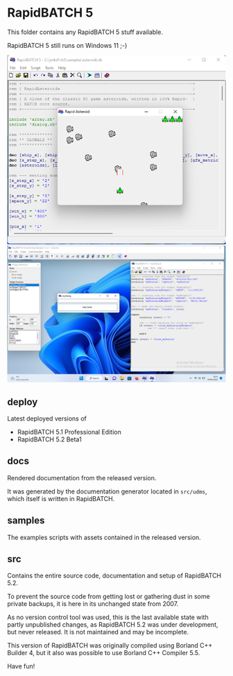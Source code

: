 # RapidBATCH 5

This folder contains any RapidBATCH 5 stuff available.

RapidBATCH 5 still runs on Windows 11 ;-)

![RB5 on Windows 11](rb5_on_win11_1.png)
![RB5 on Windows 11](rb5_on_win11_2.png)

## deploy

Latest deployed versions of

- RapidBATCH 5.1 Professional Edition
- RapidBATCH 5.2 Beta1

## docs

Rendered documentation from the released version.

It was generated by the documentation generator located in `src/udms`, which itself is written in RapidBATCH.

## samples

The examples scripts with assets contained in the released version.

## src

Contains the entire source code, documentation and setup of RapidBATCH 5.2.

To prevent the source code from getting lost or gathering dust in some private backups, it is here in its unchanged state from 2007.

As no version control tool was used, this is the last available state with partly unpublished changes, as RapidBATCH 5.2 was under development, but never released. It is not maintained and may be incomplete.

This version of RapidBATCH was originally compiled using Borland C++ Builder 4,
but it also was possible to use Borland C++ Compiler 5.5.

Have fun!

